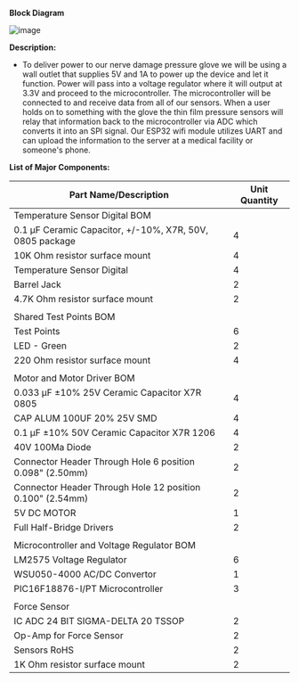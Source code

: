 **Block Diagram**

![image](https://user-images.githubusercontent.com/122709159/221494593-0db435db-6eb4-408a-84d6-0cdc903214d1.png)

**Description:**
* To deliver power to our nerve damage pressure glove we will be using a wall outlet that supplies 5V and 1A to power up the device and let it function. Power will pass into a voltage regulator where it will output at 3.3V and proceed to the microcontroller. The microcontroller will be connected to and receive data from all of our sensors. When a user holds on to something with the glove the thin film pressure sensors will relay that information back to the microcontroller via ADC which converts it into an SPI signal. Our ESP32 wifi module utilizes UART and can upload the information to the server at a medical facility or someone's phone.  

**List of Major Components:**

| Part Name/Description                                     | Unit Quantity |
|-----------------------------------------------------------|---------------|
| Temperature Sensor Digital BOM                            |               |
| 0.1 µF Ceramic Capacitor, +/-10%, X7R, 50V, 0805 package  | 4             |
| 10K Ohm resistor surface mount                            | 4             |
| Temperature Sensor Digital                                | 4             |
| Barrel Jack                                               | 2             |
| 4.7K Ohm resistor surface mount                           | 2             |
|                                                           |               |
| Shared Test Points BOM                                    |               |
| Test Points                                               | 6             |
| LED - Green                                               | 2             |
| 220 Ohm resistor surface mount                            | 4             |
|                                                           |               |
| Motor and Motor Driver BOM                                |               |
| 0.033 µF ±10% 25V Ceramic Capacitor X7R 0805              | 4             |
| CAP ALUM 100UF 20% 25V SMD                                | 4             |
| 0.1 µF ±10% 50V Ceramic Capacitor X7R 1206                | 4             |
| 40V 100Ma Diode                                           | 2             |
| Connector Header Through Hole 6 position 0.098" (2.50mm)  | 2             |
| Connector Header Through Hole 12 position 0.100" (2.54mm) | 2             |
| 5V DC MOTOR                                               | 1             |
| Full Half-Bridge Drivers                                  | 2             |
|                                                           |               |
| Microcontroller and Voltage Regulator BOM                 |               |
| LM2575 Voltage Regulator                                  | 6             |
| WSU050-4000 AC/DC Convertor                               | 1             |
| PIC16F18876-I/PT Microcontroller                          | 3             |
|                                                           |               |
| Force Sensor                                              |               |
| IC ADC 24 BIT SIGMA-DELTA 20 TSSOP                        | 2             |
| Op-Amp for Force Sensor                                   | 2             |
| Sensors RoHS                                              | 2             |
| 1K Ohm resistor surface mount                             | 2             |
